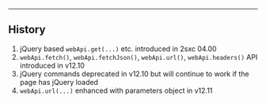 
---

## History

1. jQuery based `webApi.get(...)` etc. introduced in 2sxc 04.00
1. `webApi.fetch()`, `webApi.fetchJson()`, `webApi.url()`, `webApi.headers()` API introduced in v12.10
1. jQuery commands deprecated in v12.10 but will continue to work if the page has jQuery loaded
1. `webApi.url(...)` enhanced with parameters object in v12.11
